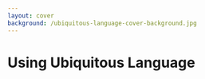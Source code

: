 ```yaml
---
layout: cover
background: /ubiquitous-language-cover-background.jpg
---
```


# Using Ubiquitous Language

